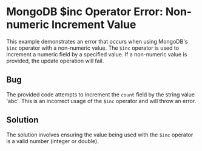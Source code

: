 # MongoDB $inc Operator Error: Non-numeric Increment Value

This example demonstrates an error that occurs when using MongoDB's `$inc` operator with a non-numeric value.
The `$inc` operator is used to increment a numeric field by a specified value.  If a non-numeric value is provided, the update operation will fail.

## Bug
The provided code attempts to increment the `count` field by the string value 'abc'. This is an incorrect usage of the `$inc` operator and will throw an error.

## Solution
The solution involves ensuring the value being used with the `$inc` operator is a valid number (integer or double).